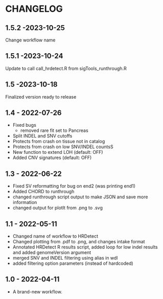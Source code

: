 # CHANGELOG
## 1.5.2 -2023-10-25
Change workflow name
## 1.5.1 -2023-10-24
Update to call call_hrdetect.R from sigTools_runthrough.R
## 1.5 -2023-10-18
Finalized version ready to release
## 1.4 - 2022-07-26
- Fixed bugs
	- removed rare fit set to Pancreas
- Split INDEL and SNV cutoffs
- Protects from crash on tissue not in catalog
- Protects from crash on low SNV/INDEL countsS
- New function to extend LOH (default: OFF)
- Added CNV signatures (default: OFF)

## 1.3 - 2022-06-22
- Fixed SV reformatting for bug on end2 (was printing end1)
- Added CHORD to runthrough
- changed runthrough script output to make JSON and save more information
- changed output for plotIt from .png to .svg

## 1.1 - 2022-05-11
- Changed name of workflow to HRDetect
- Changed plotting from .pdf to .png, and changes intake format
- Annotated HRDetect R results script, added loop for low indel results and added genomeVersion argument
- merged SNV and INDEL filtering using alias in wdl
- added filtering option parameters (instead of hardcoded)

## 1.0 - 2022-04-11
- A brand-new workflow.